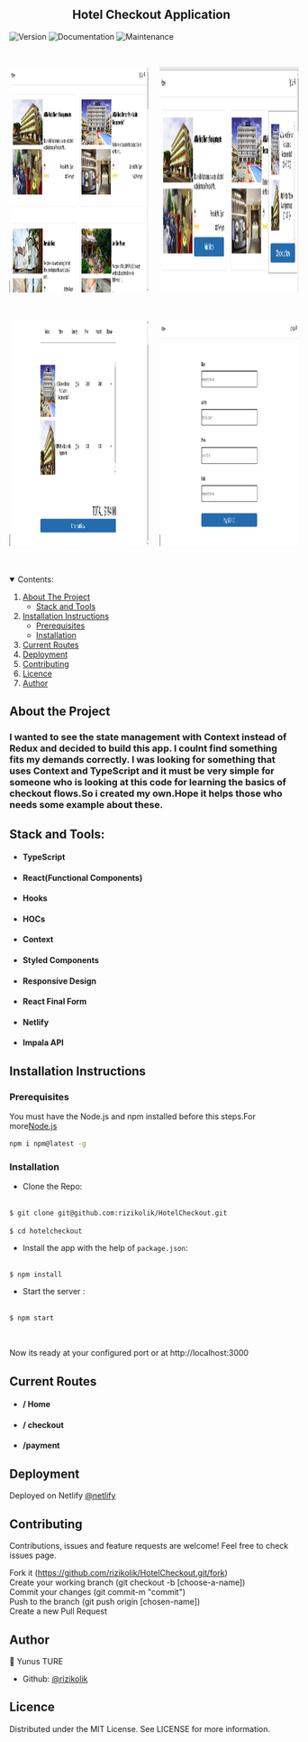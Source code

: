 <h2  align="center">Hotel Checkout Application</h2>
<p>
  <img alt="Version" src="https://img.shields.io/badge/version-1.0.0-blue.svg?cacheSeconds=2592000" />
 <img alt="Documentation" src="https://img.shields.io/badge/documentation-yes-brightgreen.svg" />
 <img alt="Maintenance" src="https://img.shields.io/badge/Maintained%3F-yes-green.svg" />

</p>

<br>
<p style="display:flex;flex-direction:row;margin-bottom:50px">
<img alt="main" src="./assets/1.png"  width="49%" height="400px" style="margin-right:20px"/>
<img alt="main" src="./assets/2.png" width="49%" height="400px" style="margin-right:20px"/>
</p>
<p style="display:flex;flex-direction:row;margin-bottom:50px">
<img alt="main" src="./assets/3.png"  width="49%"height="400px" style="margin-right:20px"/>
<img alt="main" src="./assets/4.png" width="49%" height="400px"/>
</p>

<details open="open">
  <summary>Contents:</summary>
  <ol>
    <li>
      <a href="#about-the-project">About The Project</a>
      <ul>
       <li><a href="#stack-and-tools">Stack and Tools</a></li>
      </ul>
    </li>
    <li>
      <a href="#installation-instructions">Installation Instructions</a>
      <ul>
        <li><a href="#prerequisites">Prerequisites</a></li>
        <li><a href="#installation">Installation</a></li>
      </ul>
    </li>
    <li><a href="#current-routes">Current Routes</a></li>
      <li><a href="#deployment">Deployment</a></li>
    <li><a href="#contributing">Contributing</a></li>
    <li><a href="#licence">Licence</a></li>
    <li><a href="#author">Author</a></li>
  </ol>
</details>

## About the Project

### I wanted to see the state management with Context instead of Redux and decided to build this app. I coulnt find something fits my demands correctly. I was looking for something that uses Context and TypeScript and it must be very simple for someone who is looking at this code for learning the basics of checkout flows.So i created my own.Hope it helps those who needs some example about these.

## Stack and Tools:

- #### TypeScript
- #### React(Functional Components)
- #### Hooks
- #### HOCs
- #### Context
- #### Styled Components
- #### Responsive Design
- #### React Final Form
- #### Netlify
- #### Impala API

## Installation Instructions

### Prerequisites

You must have the Node.js and npm installed before this steps.For more[Node.js](https://nodejs.org/en/download/)

```sh
npm i npm@latest -g
```

### Installation

- Clone the Repo:

```

$ git clone git@github.com:rizikolik/HotelCheckout.git

$ cd hotelcheckout

```

- Install the app with the help of `package.json`:

```

$ npm install

```

- Start the server :

```

$ npm start



```

Now its ready at your configured port or at http://localhost:3000

## Current Routes

- #### / Home

- #### / checkout

- #### /payment

## Deployment

Deployed on Netlify [@netlify](https://hotelcheckout.netlify.app/)

## Contributing

Contributions, issues and feature requests are welcome!
Feel free to check issues page.

Fork it (https://github.com/rizikolik/HotelCheckout.git/fork) <br>
Create your working branch (git checkout -b [choose-a-name]) <br>
Commit your changes (git commit-m "commit") <br>
Push to the branch (git push origin [chosen-name]) <br>
Create a new Pull Request

## Author

👤 Yunus TURE

- Github: [@rizikolik](https://github.com/rizikolik)

## Licence

Distributed under the MIT License. See LICENSE for more information.
